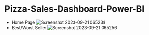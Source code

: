 # Pizza-Sales-Dashboard-Power-BI

* Home Page
![Screenshot 2023-09-21 065238](https://github.com/ahmadnurrizal/Pizza-Sales-Dashboard-Power-BI/assets/54085895/50d23602-4c6f-4154-932c-1bfb80a55f11)
* Best/Worst Seller
![Screenshot 2023-09-21 065256](https://github.com/ahmadnurrizal/Pizza-Sales-Dashboard-Power-BI/assets/54085895/a2906200-02d0-485e-846f-6774e8ed261b)
